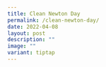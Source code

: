 ```yaml
---
title: Clean Newton Day
permalink: /clean-newton-day/
date: 2022-04-08
layout: post
description: ""
image: ""
variant: tiptap
---
```


